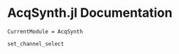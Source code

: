 # AcqSynth.jl Documentation

```@meta
CurrentModule = AcqSynth
```

```@docs
set_channel_select
```

